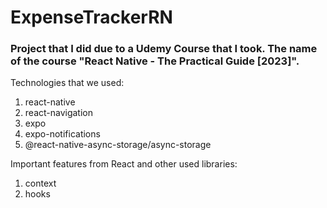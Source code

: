 # ExpenseTrackerRN

### Project that I did due to a Udemy Course that I took. The name of the course "React Native - The Practical Guide [2023]".

Technologies that we used:

1. react-native
2. react-navigation
3. expo
4. expo-notifications
5. @react-native-async-storage/async-storage

Important features from React and other used libraries:

1. context
2. hooks
